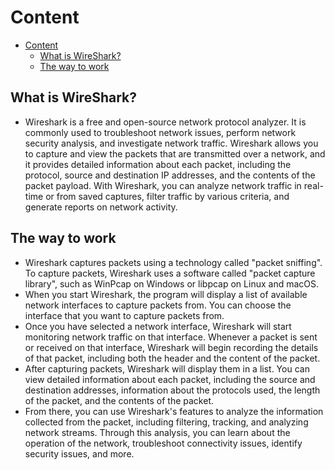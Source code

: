 # Content

- [Content](#content)
  - [What is WireShark?](#what-is-wireshark)
  - [The way to work](#the-way-to-work)
  
## What is WireShark?

- Wireshark is a free and open-source network protocol analyzer. It is commonly used to troubleshoot network issues, perform network security analysis, and investigate network traffic. Wireshark allows you to capture and view the packets that are transmitted over a network, and it provides detailed information about each packet, including the protocol, source and destination IP addresses, and the contents of the packet payload. With Wireshark, you can analyze network traffic in real-time or from saved captures, filter traffic by various criteria, and generate reports on network activity.

## The way to work

- Wireshark captures packets using a technology called "packet sniffing". To capture packets, Wireshark uses a software called "packet capture library", such as WinPcap on Windows or libpcap on Linux and macOS.
- When you start Wireshark, the program will display a list of available network interfaces to capture packets from. You can choose the interface that you want to capture packets from.
- Once you have selected a network interface, Wireshark will start monitoring network traffic on that interface. Whenever a packet is sent or received on that interface, Wireshark will begin recording the details of that packet, including both the header and the content of the packet.
- After capturing packets, Wireshark will display them in a list. You can view detailed information about each packet, including the source and destination addresses, information about the protocols used, the length of the packet, and the contents of the packet.
- From there, you can use Wireshark's features to analyze the information collected from the packet, including filtering, tracking, and analyzing network streams. Through this analysis, you can learn about the operation of the network, troubleshoot connectivity issues, identify security issues, and more.




